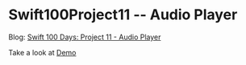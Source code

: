 # Swift100Project11 -- Audio Player

[id1]:https://medium.com/@sunnyleeyun/swift-100-days-project-11-avaudioplayer-with-tableview-77020df94da8

Blog: [Swift 100 Days: Project 11 - Audio Player][id1]

[id2]:https://youtu.be/mO23zyWT30Y
Take a look at [Demo][id2]

